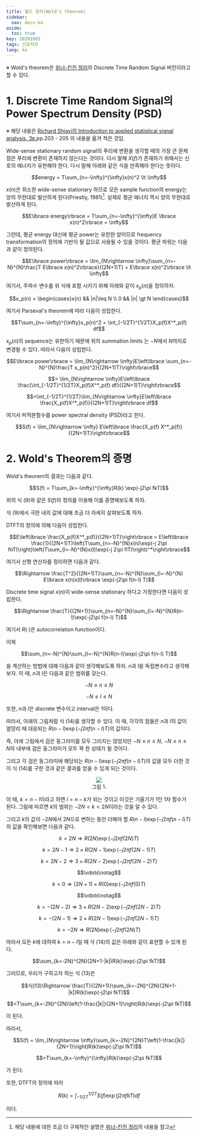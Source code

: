 ```yaml
---
title: 월드 정리(Wold's theorem)
sidebar:
  nav: docs-ko
aside:
  toc: true
key: 20201005
tags: 신호처리
lang: ko
---
```


※ Wold's theorem은 [위너-킨친 정리](https://angeloyeo.github.io/2020/10/04/Wiener_Khinchin.html)의 Discrete Time Random Signal 버전이라고 할 수 있다.

# 1. Discrete Time Random Signal의 Power Spectrum Density (PSD)

※ 해당 내용은 [Richard Shiavi의 Introduction to applied statistical signal analysis, 3e.](https://www.amazon.com/Introduction-Applied-Statistical-Signal-Analysis/dp/0120885816)pp.203 - 205 의 내용을 옮겨 적은 것임.

Wide-sense stationary random signal의 푸리에 변환을 생각할 때의 가장 큰 문제점은 푸리에 변환이 존재하지 않는다는 것이다. 다시 말해 $X(f)$가 존재하기 위해서는 신호의 에너지가 유한해야 한다. 다시 말해 아래와 같은 식을 만족해야 한다는 뜻이다. 

$$energy = T\sum_{n=-\infty}^{\infty}x(n)^2 \lt \infty$$

$x(n)$은 최소한 wide-sense stationary 하므로 모든 sample function의 energy는 양의 무한대로 발산하게 된다(Priestly, 1981)[^1]. 실제로 평균 에너지 역시 양의 무한대로 발산하게 된다.

[^1]: 해당 내용에 대한 조금 더 구체적인 설명은 [위너-킨친 정리](https://angeloyeo.github.io/2020/10/04/Wiener_Khinchin.html)의 내용을 참고


$$E\lbrace energy\rbrace = T\sum_{n=-\infty}^{\infty}E \lbrace x(n)^2\rbrace = \infty$$

그런데, 평균 energy 대신에 평균 power는 유한한 양이므로 frequency transformation의 정의에 기반이 될 값으로 사용될 수 있을 것이다. 평균 파워는 다음과 같이 정의된다.

$$E\lbrace power\rbrace = \lim_{N\rightarrow \infty}\sum_{n=-N}^{N}\frac{T E\lbrace x(n)^2\rbrace}{(2N+1)T} = E\lbrace x(n)^2\rbrace \lt \infty$$

여기서, 주파수 변수를 위 식에 포함 시키기 위해 아래와 같이 $x_p(n)$을 정의하자.

$$x_p(n) = \begin{cases}x(n) && |n|\leq N \\ 0 && |n| \gt N \end{cases}$$

여기서 Parseval's theorem에 따라 다음이 성립한다.

$$T\sum_{n=-\infty}^{\infty}x_p(n)^2 = \int_{-1/2T}^{1/2T}X_p(f)X^*_p(f) df$$

$x_p(n)$의 sequence는 유한하기 때문에 위의 summation limits 는 $-N$에서 $N$까지로 변경될 수 있다. 따라서 다음이 성립한다.

$$E\lbrace power\rbrace = \lim_{N\rightarrow \infty}E\left\lbrace \sum_{n=-N}^{N}\frac{T x_p(n)^2}{(2N+1)T}\right\rbrace$$

$$= \lim_{N\rightarrow \infty}E\left\lbrace \frac{\int_{-1/2T}^{1/2T}X_p(f)X^*_p(f) df}{(2N+1)T}\right\rbrace$$

$$=\int_{-1/2T}^{1/2T}\lim_{N\rightarrow \infty}E\left\lbrace \frac{X_p(f)X^*_p(f)}{(2N+1)T}\right\rbrace df$$

여기서 피적분함수를 power spectral density (PSD)라고 한다.

$$S(f) = \lim_{N\rightarrow \infty} E\left\lbrace \frac{X_p(f) X^*_p(f)}{(2N+1)T}\right\rbrace$$

# 2. Wold's Theorem의 증명

Wold's theorem의 결과는 다음과 같다.

$$S(f) = T\sum_{k=-\infty}^{\infty}R(k) \exp(-j2\pi fkT)$$

[//]:# (식 10)

위의 식 (9)와 같은 $S(f)$의 정의를 이용해 이를 증명해보도록 하자.

식 (9)에서 극한 내의 값에 대해 조금 더 자세히 살펴보도록 하자.

DTFT의 정의에 의해 다음이 성립한다.

$$E\left\lbrace \frac{X_p(f)X^*_p(f)}{(2N+1)T}\right\rbrace = E\left\lbrace \frac{1}{(2N+1)T}\left(T\sum_{n=-N}^{N}x(n)\exp(-j 2\pi fnT)\right)\left(T\sum_{l=-N}^{N}x(l)\exp(-j 2\pi flT)\right)^*\right\rbrace$$

여기서 선형 연산자를 정리하면 다음과 같다.

$$\Rightarrow \frac{T^2}{(2N+1)T}\sum_{n=-N}^{N}\sum_{l=-N}^{N} E\lbrace x(n)x(l)\rbrace \exp(-j2\pi f(n-l) T)$$

Discrete time signal $x(n)$이 wide-sense stationary 하다고 가정한다면 다음이 성립한다.

$$\Rightarrow \frac{T}{(2N+1)}\sum_{n=-N}^{N}\sum_{l=-N}^{N}R(n-l)\exp(-j2\pi f(n-l) T)$$

여기서 $R(\cdot)$은 autocorrelation function이다.

이제 

$$\sum_{n=-N}^{N}\sum_{l=-N}^{N}R(n-l)\exp(-j2\pi f(n-l) T)$$

[//]:# (식 14)

을 계산하는 방법에 대해 다음과 같이 생각해보도록 하자. $n$과 $l$을 독립변수라고 생각해보자. 이 때, $n$과 $l$은 다음과 같은 범위를 갖는다.

$$-N\leq n \leq N$$

$$-N \leq l \leq N$$

또한, $n$과 $l$은 discrete 변수이고 interval은 1이다.

따라서, 아래의 그림처럼 식 (14)를 생각할 수 있다. 이 때, 각각의 점들은 $n$과 $l$의 값이 얼망리 때 대응되는 $R(n-l) \exp(-j2\pi f(n-l)T)$의 값이다. 

즉, 아래 그림에서 검은 동그라미를 모두 그리지는 않았지만 $-N\leq n \leq N$, $-N \leq n \leq N$의 내부에 검은 동그라미가 모두 꽉 찬 상태가 될 것이다. 

그리고 각 검은 동그라미에 해당되는 $R(n-l) \exp(-j2\pi f(n-l)T)$의 값을 모두 더한 것이 식 (14)를 구한 것과 같은 결과를 얻을 수 있게 되는 것이다.

<p align = "center">
  <img src = "https://raw.githubusercontent.com/angeloyeo/angeloyeo.github.io/master/pics/2020-10-05-Wold_theorem/pic1.png">
  <br>
  그림 1.
</p>

이 때, $k=n-l$이라고 하면 $l=n-k$가 되는 것이고 이것은 기울기가 1인 1차 함수가 된다. 그림에 따르면 $k$의 범위는 $-2N \lt k \lt 2N$이라는 것을 알 수 있다.

그리고 $k$의 값이 $-2N$에서 $2N$으로 변하는 동안 더해야 할 $R(n-l)\exp(-j2\pi f(n-l)T)$의 값을 확인해보면 다음과 같다.

$$k=2N \Rightarrow R(2N)\exp(-j2\pi f (2N) T)$$

$$k=2N-1 \Rightarrow 2\times R(2N-1)\exp(-j2\pi f (2N-1) T)$$

$$k=2N-2 \Rightarrow 3\times R(2N-2)\exp(-j2\pi f (2N-2) T)$$

$$\vdots\notag$$

$$k=0 \Rightarrow (2N+1)\times R(0)\exp(-j2\pi f (0) T)$$

$$\vdots\notag$$

$$k=-(2N-2) \Rightarrow 3\times R(2N-2)\exp(-j2\pi f (2N-2) T)$$

$$k=-(2N-1) \Rightarrow 2\times R(2N-1)\exp(-j2\pi f (2N-1) T)$$

$$k=-2N \Rightarrow R(2N)\exp(-j2\pi f (2N) T)$$

따라서 모든 $k$에 대하여 $k=n-l$일 때 식 (14)의 값은 아래와 같이 표현할 수 있게 된다.

$$\sum_{k=-2N}^{2N}(2N+1-|k|)R(k)\exp(-j2\pi fkT)$$

그러므로, 우리가 구하고자 하는 식 (13)은

$$식(13)\Rightarrow \frac{T}{(2N+1)}\sum_{k=-2N}^{2N}(2N+1-|k|)R(k)\exp(-j2\pi fkT)$$

$$=T\sum_{k=-2N}^{2N}\left(1-\frac{|k|}{2N+1}\right)R(k)\exp(-j2\pi fkT)$$

이 된다.

따라서,

$$S(f) = \lim_{N\rightarrow \infty}\sum_{k=-2N}^{2N}T\left(1-\frac{|k|}{2N+1}\right)R(k)\exp(-j2\pi fkT)$$

$$=T\sum_{k=-\infty}^{\infty}R(k)\exp(-j2\pi fkT)$$

가 된다.

또한, DTFT의 정의에 따라

$$R(k) =\int_{-1/2T}^{1/2T}S(f)\exp(j2\pi fkT)df$$

이다.